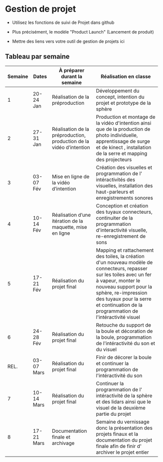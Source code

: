 # Gestion de projet

* Utilisez les fonctions de suivi de Projet dans github

* Plus précisément, le modèle "Product Launch" (Lancement de produit) 

* Mettre des liens vers votre outil de gestion de projets ici  



## Tableau par semaine

| Semaine | Dates          | À préparer durant la semaine                           | Réalisation en classe |
|---------|---------------|-------------------------------------------------|---------------------------------|
| 1       | 20-24 Jan     | Réalisation de la préproduction                  | Développement du concept, intention du projet et prototype de la sphère |
| 2       | 27-31 Jan     | Réalisation de la préproduction, production de la vidéo d’intention | Production et montage de la vidéo d'intention ainsi que de la production de photo individuelle, apprentissage de surge et de kinect , installation de la serre et mapping des projecteurs |
| 3       | 03-07 Fév     | Mise en ligne de la vidéo d’intention           | Création des visuelles et programmation de l' intéractivités des visuelles, installation des haut-parleurs et enregistrements sonores|
| 4       | 10-14 Fév     | Réalisation d’une itération de la maquette, mise en ligne | Conception et création des tuyaux connecteurs, continuiter de la programmation d'interactivité visuelle, re-enregistrement de sons |
| 5       | 17-21 Fév     | Réalisation du projet final                     |  Mapping et rattachement des toiles, la création d'un nouveau modèle de connecteurs, repasser sur les toiles avec un fer à vapeur, monter le nouveau support pour la sphère, re-impression des tuyaux pour la serre et continuation de la programmation de l'intéractivité visuel|
| 6       | 24-28 Fév     | Réalisation du projet final                     | Retouche du support de la boule et décoration de la boule, programmation de l'intéractivité du son et du visuel |
| REL.    | 03-07 Mars    | Réalisation du projet final                     |  Finir de décorer la boule et continuer la programmation de l'intéractivité du son |
| 7       | 10-14 Mars    | Réalisation du projet final                     |  Continuer la programmation de l' intéractivité de la sphère et des lidars ainsi que le visuel de la deuxième partie du projet |
| 8       | 17-21 Mars    | Documentation finale et archivage               |  Semaine du vernissage donc la présentation des projets finaux et la documentation du projet finale afin de finir d' archiver le projet entier |


